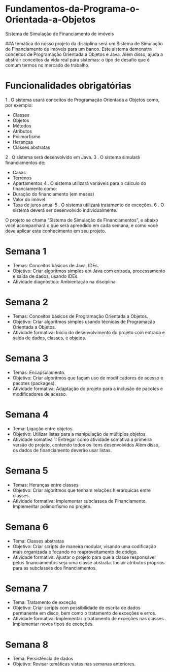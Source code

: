 # Fundamentos-da-Programa-o-Orientada-a-Objetos
Sistema de Simulação de Financiamento de imóveis

##A temática do nosso projeto da disciplina será um Sistema de Simulação de Financiamento de imóveis para um banco. Este sistema demonstra conceitos de Programação Orientada a Objetos e Java. Além disso, ajuda a abstrair conceitos da vida real para sistemas: o tipo de desafio que é comum termos no mercado de trabalho.

# Funcionalidades obrigatórias
  1 . O sistema usará conceitos de Programação Orientada a Objetos como, por exemplo:

 - Classes
 - Objetos
 - Métodos
 - Atributos
 - Polimorfismo
 - Heranças
 - Classes abstratas

 2 . O sistema será desenvolvido em Java. 
 3 . O sistema simulará financiamentos de:
 - Casas
 - Terrenos
 - Apartamentos
 4 . O sistema utilizará variáveis para o cálculo do financiamento como:
 - Duração do financiamento (em meses)
 - Valor do imóvel
 - Taxa de juros anual
 5 . O sistema utilizará tratamento de exceções.
 6 . O sistema deverá ser desenvolvido individualmente.

 O projeto se chama “Sistema de Simulação de Financiamentos”, e abaixo você acompanhará o que será aprendido em cada semana, e como você deve aplicar este conhecimento em seu projeto.

 # Semana 1
 - Temas: Conceitos básicos de Java, IDEs.
 - Objetivo: Criar algoritmos simples em Java com entrada, processamento e saída de dados, usando IDEs.
 - Atividade diagnóstica: Ambientação na disciplina

 # Semana 2
 - Temas: Conceitos básicos de Programação Orientada a Objetos.
 - Objetivo: Criar algoritmos simples usando técnicas de Programação Orientada a Objetos.
 - Atividade formativa: Início do desenvolvimento do projeto com entrada e saída de dados, classes, e objetos.
 
 # Semana 3
 - Temas: Encapsulamento.
 - Objetivo: Criar algoritmos que façam uso de modificadores de acesso e pacotes (packages).
 - Atividade formativa: Adaptação do projeto para a inclusão de pacotes e modificadores de acesso.
 
 # Semana 4 
 - Tema: Ligação entre objetos.
 - Objetivo: Utilizar listas para a manipulação de múltiplos objetos.
 - Atividade somativa 1: Entregar como atividade somativa a primeira versão do projeto, contendo todos os itens desenvolvidos Além disso, 
   os dados de financiamento deverão usar listas.
 
 # Semana 5
 - Temas: Heranças entre classes
 - Objetivo: Criar algoritmos que tenham relações hierárquicas entre classes.
 - Atividade formativa: Implementar subclasses de Financiamento. Implementar polimorfismo no projeto.
 
 # Semana 6
 - Tema: Classes abstratas
 - Objetivo: Criar scripts de maneira modular, visando uma codificação mais organizada e focando no reaproveitamento de código.
 - Atividade formativa: Ajustar o projeto para que a classe responsável pelos financiamentos seja uma classe abstrata. Incluir atributos 
   próprios para as subclasses dos financiamentos.
 
 # Semana 7
 - Tema: Tratamento de exceção
 - Objetivo: Criar scripts com possibilidade de escrita de dados permanente em disco, bem como o tratamento de exceções e erros.
 - Atividade formativa: Implementar o tratamento de exceções nas classes. Implementar novos tipos de exceções.
 
 # Semana 8 
 - Tema: Persistência de dados
 - Objetivo: Revisar temáticas vistas nas semanas anteriores.
